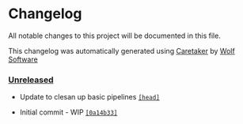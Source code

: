 # Changelog

All notable changes to this project will be documented in this file.


This changelog was automatically generated using [Caretaker](https://github.com/DevelopersToolbox/caretaker) by [Wolf Software](https://github.com/WolfSoftware)

### [Unreleased](https://github.com/DevelopersToolbox/github-repo-stats/commits/master)

- Update to clesan up basic pipelines [`[head]`](https://github.com/DevelopersToolbox/github-repo-stats/commit/)

- Initial commit - WIP [`[0a14b33]`](https://github.com/DevelopersToolbox/github-repo-stats/commit/0a14b335fea781496a4dfbea4a0ec70651093ccd)

